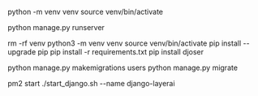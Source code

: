 

python -m venv venv
source venv/bin/activate

 python manage.py runserver  

 
 <!-- 

 Flutter:
    - overflow hidden
    - scrollable 
    - err visibility in login
    

 Python:


  -->
  
  
rm -rf venv
python3 -m venv venv
source venv/bin/activate
pip install --upgrade pip
pip install -r requirements.txt
pip install djoser

python manage.py makemigrations users
python manage.py migrate

pm2 start ./start_django.sh --name django-layerai